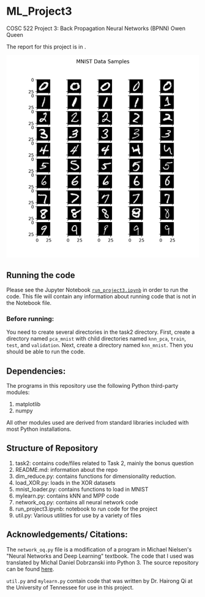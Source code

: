 # ML_Project3
COSC 522 Project 3: Back Propagation Neural Networks (BPNN)
Owen Queen

The report for this project is in .

![digits](https://github.com/owencqueen/ML_Project3/blob/main/mnist_pictures.png)

## Running the code
Please see the Jupyter Notebook [`run_project3.ipynb`](https://github.com/owencqueen/ML_Project3/blob/main/run_project3.ipynb) in order to run the code. This file will contain any information about running code that is not in the Notebook file.

### Before running:
You need to create several directories in the task2 directory. First, create a directory named `pca_mnist` with child directories named `knn_pca`, `train`, `test`, and `validation`. Next, create a directory named `knn_mnist`. Then you should be able to run the code. 

## Dependencies:
The programs in this repository use the following Python third-party modules:
1. matplotlib
2. numpy

All other modules used are derived from standard libraries included with most Python installations.

## Structure of Repository

1. task2: contains code/files related to Task 2, mainly the bonus question
2. README.md: information about the repo
2. dim_reduce.py: contains functions for dimensionality reduction.
3. load_XOR.py: loads in the XOR datasets
4. mnist_loader.py: contains functions to load in MNIST
5. mylearn.py: contains kNN and MPP code
6. network_oq.py: contains all neural network code
7. run_project3.ipynb: notebook to run code for the project
8. util.py: Various utilities for use by a variety of files

## Acknowledgements/ Citations:
The `network_oq.py` file is a modification of a program in Michael Nielsen's "Neural Networks and Deep Learning" textbook. The code that I used was translated by Michal Daniel Dobrzanski into Python 3. The source repository can be found [here](https://github.com/MichalDanielDobrzanski/DeepLearningPython35).

`util.py` and `mylearn.py` contain code that was written by Dr. Hairong Qi at the University of Tennessee for use in this project.
